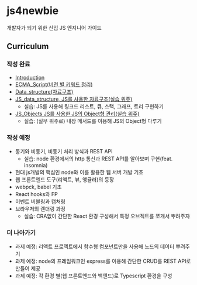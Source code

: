 # js4newbie

개발자가 되기 위한 신입 JS 엔지니어 가이드

## Curriculum

### 작성 완료

- [Introduction](/Introduction/README.md)
- [ECMA_Script(버전 별 키워드 정리)](/ECMA_Script/README.md)
- [Data_structure(자료구조)](/Data_structure/README.md)
- [JS_data_structure, JS를 사용한 자료구조(실습 위주)](JS_data_scructure/README.md)
  - 실습: JS를 사용해 링크드 리스트, 큐, 스택, 그래프, 트리 구현하기
- [JS_Objects JS를 사용한 JS의 Object형 관리(실습 위주)](/JS_Objects/README.md)
  - 실습: (실무 위주로) 내장 메서드를 이용해 JS의 Object형 다루기

### 작성 예정

- 동기와 비동기, 비동기 처리 방식과 REST API
  - 실습: node 환경에서의 http 통신과 REST API를 알아보며 구현(feat. insomnia)
- 현대 js개발의 핵심인 node와 이를 활용한 웹 서버 개발 기초
- 웹 프론트엔드 도구(리액트, 뷰, 앵귤러)의 등장
- webpck, babel 기초
- React hooks와 FP
- 이벤트 버블링과 캡쳐링
- 브라우저의 렌더링 과정
  - 실습: CRA없이 간단한 React 환경 구성해서 특정 오브젝트를 쪼개서 뿌려주자

### 더 나아가기

- 과제 예정: 리액트 프로젝트에서 함수형 컴포넌트만을 사용해 노드의 데이터 뿌려주기
- 과제 예정: node의 프레임워크인 express를 이용해 간단한 CRUD를 REST API로 만들어 제공
- 과제 예정: 각 환경 별(웹 프론트엔드와 백엔드)로 Typescript 환경을 구성
